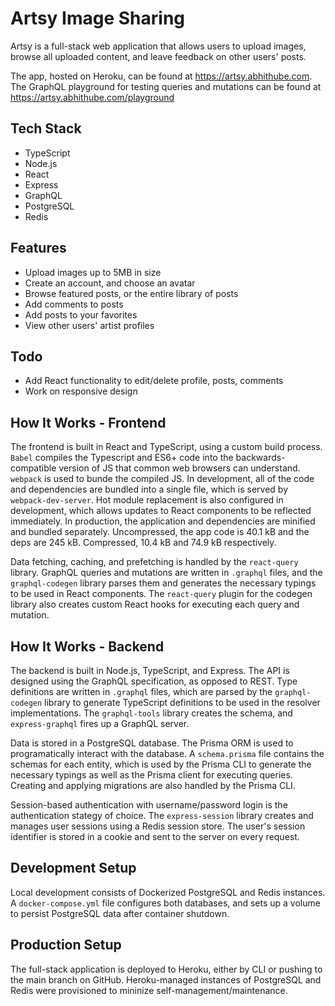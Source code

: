 # Artsy Image Sharing

Artsy is a full-stack web application that allows users to upload images, browse all uploaded content, and leave feedback on other users' posts.

The app, hosted on Heroku, can be found at https://artsy.abhithube.com. The GraphQL playground for testing queries and mutations can be found at https://artsy.abhithube.com/playground

## Tech Stack

- TypeScript
- Node.js
- React
- Express
- GraphQL
- PostgreSQL
- Redis

## Features

- Upload images up to 5MB in size
- Create an account, and choose an avatar
- Browse featured posts, or the entire library of posts
- Add comments to posts
- Add posts to your favorites
- View other users' artist profiles

## Todo

- Add React functionality to edit/delete profile, posts, comments
- Work on responsive design

## How It Works - Frontend

The frontend is built in React and TypeScript, using a custom build process. `Babel` compiles the Typescript and ES6+ code into the backwards-compatible version of JS that common web browsers can understand. `webpack` is used to bunde the compiled JS. In development, all of the code and dependencies are bundled into a single file, which is served by `webpack-dev-server`. Hot module replacement is also configured in development, which allows updates to React components to be reflected immediately. In production, the application and dependencies are minified and bundled separately. Uncompressed, the app code is 40.1 kB and the deps are 245 kB. Compressed, 10.4 kB and 74.9 kB respectively.

Data fetching, caching, and prefetching is handled by the `react-query` library. GraphQL queries and mutations are written in `.graphql` files, and the `graphql-codegen` library parses them and generates the necessary typings to be used in React components. The `react-query` plugin for the codegen library also creates custom React hooks for executing each query and mutation.

## How It Works - Backend

The backend is built in Node.js, TypeScript, and Express. The API is designed using the GraphQL specification, as opposed to REST. Type definitions are written in `.graphql` files, which are parsed by the `graphql-codegen` library to generate TypeScript definitions to be used in the resolver implementations. The `graphql-tools` library creates the schema, and `express-graphql` fires up a GraphQL server.

Data is stored in a PostgreSQL database. The Prisma ORM is used to programatically interact with the database. A `schema.prisma` file contains the schemas for each entity, which is used by the Prisma CLI to generate the necessary typings as well as the Prisma client for executing queries. Creating and applying migrations are also handled by the Prisma CLI.

Session-based authentication with username/password login is the authentication stategy of choice. The `express-session` library creates and manages user sessions using a Redis session store. The user's session identifier is stored in a cookie and sent to the server on every request.

## Development Setup

Local development consists of Dockerized PostgreSQL and Redis instances. A `docker-compose.yml` file configures both databases, and sets up a volume to persist PostgreSQL data after container shutdown.

## Production Setup

The full-stack application is deployed to Heroku, either by CLI or pushing to the main branch on GitHub. Heroku-managed instances of PostgreSQL and Redis were provisioned to mininize self-management/maintenance.
